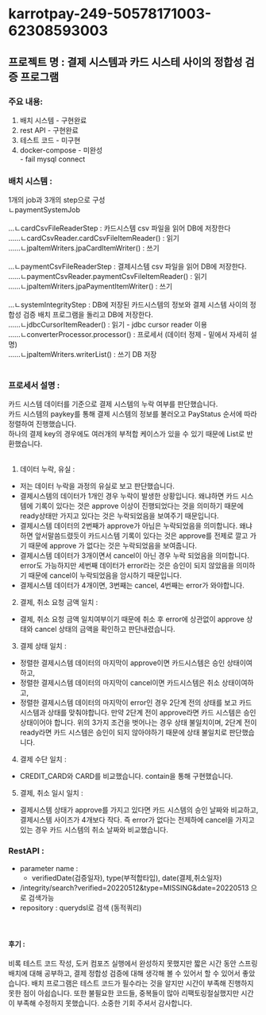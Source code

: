 # karrotpay-249-50578171003-62308593003
## 프로젝트 명 : 결제 시스템과 카드 시스테 사이의 정합성 검증 프로그램
### 주요 내용:<br>
1. 배치 시스템 - 구현완료<br>
2. rest API - 구현완료<br>
3. 테스트 코드 - 미구현<br>
4. docker-compose - 미완성<br> - fail mysql connect<br>

### 배치 시스템 :<br>
1개의 job과 3개의 step으로 구성<br>
ㄴpaymentSystemJob<br><br>
...ㄴcardCsvFileReaderStep : 카드시스템 csv 파일을 읽어 DB에 저장한다<br>
......ㄴcardCsvReader.cardCsvFileItemReader() : 읽기<br>
......ㄴjpaItemWriters.jpaCardItemWriter() : 쓰기<br><br>
...ㄴpaymentCsvFileReaderStep : 결제시스템 csv 파일을 읽어 DB에 저장한다.<br>
......ㄴpaymentCsvReader.paymentCsvFileItemReader() : 읽기<br>
......ㄴjpaItemWriters.jpaPaymentItemWriter() : 쓰기<br><br>
...ㄴsystemIntegrityStep : DB에 저장된 카드시스템의 정보와 결제 시스템 사이의 정합성 검증 배치 프로그램을 돌리고 DB에 저장한다.<br>
......ㄴjdbcCursorItemReader() : 읽기 - jdbc cursor reader 이용<br>
......ㄴconverterProcessor.processor() : 프로세서 (데이터 정제 - 밑에서 자세히 설명)<br>
......ㄴjpaItemWriters.writerList() : 쓰기 DB 저장<br><br>

### 프로세서 설명 : <br>
카드 시스템 데이터를 기준으로 결제 시스템의 누락 여부를 판단했습니다.<br>
카드 시스템의 paykey를 통해 결제 시스템의 정보를 불러오고 PayStatus 순서에 따라 정렬하여 진행했습니다.<br>
하나의 결제 key의 경우에도 여러개의 부적합 케이스가 있을 수 있기 때문에 List로 반환했습니다.<br><br>
1. 데이터 누락, 유실 :<br> 
- 저는 데이터 누락을 과정의 유실로 보고 판단했습니다.
- 결제시스템의 데이터가 1개인 경우 누락이 발생한 상황입니다. 왜냐하면 카드 시스템에 기록이 있다는 것은 approve 이상이 진행되었다는 것을 의미하기 때문에 ready상태만 가지고 있다는 것은 누락되었음을 보여주기 때문입니다.<br>
- 결제시스템 데이터의 2번째가 approve가 아님은 누락되었음을 의미합니다. 왜냐하면 앞서말씀드렸듯이 카드시스템 기록이 있다는 것은 approve를 전제로 깔고 가기 때문에 approve 가 없다는 것은 누락되었음을 보여줍니다.<br>
- 결제시스템 데이터가 3개이면서 cancel이 아닌 경우 누락 되었음을 의미합니다. error도 가능하지만 세번째 데이터가 error라는 것은 승인이 되지 않았음을 의미하기 때문에 cancel이 누락되었음을 암시하기 때문입니다.<br>
- 결제시스템 데이터가 4개이면, 3번째는 cancel, 4번째는 error가 와야합니다.<br> 
2. 결제, 취소 요청 금액 일치 : <br>
- 결제, 취소 요청 금액 일치여부이기 때문에 취소 후 error에 상관없이 approve 상태와 cancel 상태의 금액을 확인하고 판단내렸습니다.<br>
3. 결제 상태 일치 : <br>
- 정렬한 결제시스템 데이터의 마지막이 approve이면 카드시스템은 승인 상태이여하고,<br>
- 정렬한 결제시스템 데이터의 마지막이 cancel이면 카드시스템은 취소 상태이여하고,<br>
- 정렬한 결제시스템 데이터의 마지막이 error인 경우 2단계 전의 상태를 보고 카드 시스템과 상태를 맞춰야합니다. 만약 2단계 전이 approve라면 카드 시스템은 승인 상태이어야 합니다. 위의 3가지 조건을 벗어나는 경우 상태 불일치이며, 2단계 전이 ready라면 카드 시스템은 승인이 되지 않아야하기 때문에 상태 불일치로 판단했습니다. <br>
4. 결제 수단 일치 : <br>
- CREDIT_CARD와 CARD를 비교했습니다. contain을 통해 구현했습니다. <br>
5. 결제, 취소 일시 일치 :<br>
- 결제시스템 상태가 approve를 가지고 있다면 카드 시스템의 승인 날짜와 비교하고, 결제시스템 사이즈가 4개보다 작다. 즉 error가 없다는 전제하에 cancel을 가지고 있는 경우 카드 시스템의 취소 날짜와 비교했습니다. <br>

### RestAPI :<br>
* parameter name : <br>
	* verifiedDate(검증일자), type(부적합타입), date(결제,취소일자)<br>
* /integrity/search?verified=20220512&type=MISSING&date=20220513 으로 검색가능 <br>
* repository : querydsl로 검색 (동적쿼리)<br>
<br><br>

#### 후기 :
 비록 테스트 코드 작성, 도커 컴포즈 실행에서 완성하지 못했지만 짧은 시간 동안 스프링 배치에 대해 공부하고, 결제 정합성 검증에 대해 생각해 볼 수 있어서 할 수 있어서 좋았습니다. 배치 프로그램은 테스트 코드가 필수라는 것을 알지만 시간이 부족해 진행하지 못한 점이 아쉽습니다. 또한 불필요한 코드들, 중복들이 많아 리팩토링절실했지만 시간이 부족해 수정하지 못했습니다. 소중한 기회 주셔서 감사합니다.
<br>
<br>
<br>
<br>
